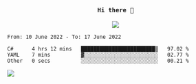 <h4 align="center"><samp> Hi there 👋  </samp></h4>

<p align="center">
  
  <a href="https://github.com/bznick98">
    <img align="center" src="https://github-readme-stats.vercel.app/api?username=bznick98&&count_private=true&hide=issues,prs&show_icons=true&theme=gruvbox" />
  </a>
  
  <!--START_SECTION:waka-->

```text
From: 10 June 2022 - To: 17 June 2022

C#      4 hrs 12 mins   ████████████████████████▒   97.02 %
YAML    7 mins          ▓░░░░░░░░░░░░░░░░░░░░░░░░   02.77 %
Other   0 secs          ░░░░░░░░░░░░░░░░░░░░░░░░░   00.21 %
```

<!--END_SECTION:waka-->
  
 
</p>

![](https://visitor-badge.glitch.me/badge?page_id=bznick98.bznick98)
